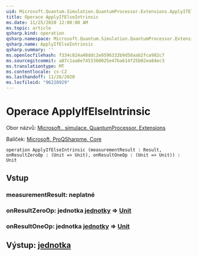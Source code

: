 ```yaml
---
uid: Microsoft.Quantum.Simulation.QuantumProcessor.Extensions.ApplyIfElseIntrinsic
title: Operace ApplyIfElseIntrinsic
ms.date: 11/25/2020 12:00:00 AM
ms.topic: article
qsharp.kind: operation
qsharp.namespace: Microsoft.Quantum.Simulation.QuantumProcessor.Extensions
qsharp.name: ApplyIfElseIntrinsic
qsharp.summary: ''
ms.openlocfilehash: f334c824a48ddc2e0596332b9d58aab2fca982c7
ms.sourcegitcommit: a87c1aa8e7453360025e47ba614f25b02ea84ec3
ms.translationtype: MT
ms.contentlocale: cs-CZ
ms.lasthandoff: 11/26/2020
ms.locfileid: "96228929"
---
```

# <a name="applyifelseintrinsic-operation"></a>Operace ApplyIfElseIntrinsic

Obor názvů: [Microsoft.. simulace. QuantumProcessor. Extensions](xref:Microsoft.Quantum.Simulation.QuantumProcessor.Extensions)

Balíček: [Microsoft. ProQSharpme. Core](https://nuget.org/packages/Microsoft.Quantum.QSharp.Core)




```qsharp
operation ApplyIfElseIntrinsic (measurementResult : Result, onResultZeroOp : (Unit => Unit), onResultOneOp : (Unit => Unit)) : Unit
```


## <a name="input"></a>Vstup

### <a name="measurementresult--__invalidresult__"></a>measurementResult: __neplatné <Result>__




### <a name="onresultzeroop--unit--unit"></a>onResultZeroOp: jednotka [jednotky](xref:microsoft.quantum.lang-ref.unit) => [Unit](xref:microsoft.quantum.lang-ref.unit) 




### <a name="onresultoneop--unit--unit"></a>onResultOneOp: jednotka [jednotky](xref:microsoft.quantum.lang-ref.unit) => [Unit](xref:microsoft.quantum.lang-ref.unit) 





## <a name="output--unit"></a>Výstup: [jednotka](xref:microsoft.quantum.lang-ref.unit)

